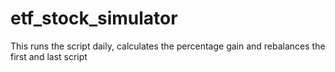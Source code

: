 # etf_stock_simulator
This runs the script daily, calculates the percentage gain and rebalances the first and last script

